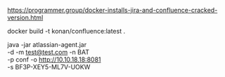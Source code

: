 https://programmer.group/docker-installs-jira-and-confluence-cracked-version.html

docker build -t konan/confluence:latest .

java -jar atlassian-agent.jar \
  -d -m test@test.com -n BAT \
  -p conf -o http://10.10.18.18:8081 \
  -s BF3P-XEY5-ML7V-UOKW


